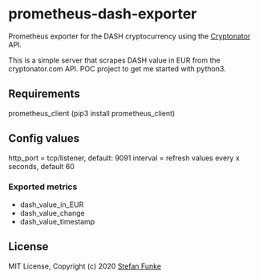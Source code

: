 # prometheus-dash-exporter 

Prometheus exporter for the DASH cryptocurrency using the [Cryptonator](https://www.cryptonator.com/) API.

This is a simple server that scrapes DASH value in EUR from the cryptonator.com API.
POC project to get me started with python3.

## Requirements
prometheus_client (pip3 install prometheus_client)

## Config values
http_port = tcp/listener, default: 9091
interval = refresh values every x seconds, default 60

### Exported metrics
- dash_value_in_EUR
- dash_value_change
- dash_value_timestamp

## License

MIT License, Copyright (c) 2020
[Stefan Funke](https://itgaertner.net)
